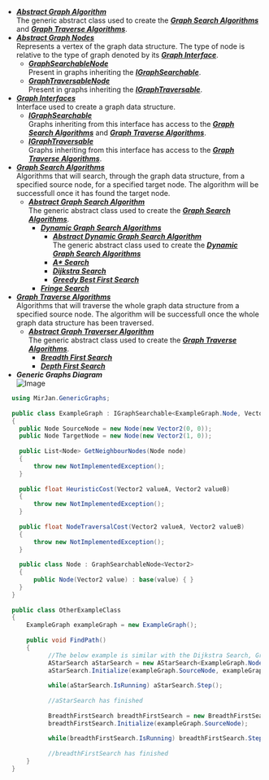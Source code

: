 - [***Abstract Graph Algorithm***](Abstract%20Graph%20Algorithm)
      <br>The generic abstract class used to create the [***Graph Search Algorithms***](Graph%20Search) and [***Graph Traverse Algorithms***](Graph%20Traversal).
- [***Abstract Graph Nodes***](Abstract%20Graph%20Nodes)
<br>Represents a vertex of the graph data structure. The type of node is relative to the type of graph denoted by its [***Graph Interface***](Graph%20Interfaces).
  - [***GraphSearchableNode***](Abstract%20Graph%20Nodes/GraphSearchableNode.cs)
      <br> Present in graphs inheriting the [***IGraphSearchable***](Graph%20Interfaces/IGraphSearchable.cs).
  - [***GraphTraversableNode***](Abstract%20Graph%20Nodes/GraphTraversableNode.cs)
    <br> Present in graphs inheriting the [***IGraphTraversable***](Graph%20Interfaces/IGraphTraversable.cs).
- [***Graph Interfaces***](Graph%20Interfaces)
<br> Interface used to create a graph data structure.
  - [***IGraphSearchable***](Graph%20Interfaces/IGraphSearchable.cs)
    <br> Graphs inheriting from this interface has access to the [***Graph Search Algorithms***](Graph%20Search) and [***Graph Traverse Algorithms***](Graph%20Traversal).
  - [***IGraphTraversable***](Graph%20Interfaces/IGraphTraversable.cs)
    <br> Graphs inheriting from this interface has access to the [***Graph Traverse Algorithms***](Graph%20Traversal).
- [***Graph Search Algorithms***](Graph%20Search)
    <br> Algorithms that will search, through the graph data structure, from a specified source node, for a specified target node. The algorithm will be successfull once it has found the target node.
    - [***Abstract Graph Search Algorithm***](Graph%20Search/Abstract%20Graph%20Searcher)
    <br>The generic abstract class used to create the [***Graph Search Algorithms***](Graph%20Search).
      - [***Dynamic Graph Search Algorithms***](Graph%20Search/Dynamic%20Graph%20Searcher%20Algorithms)
        - [***Abstract Dynamic Graph Search Algorithm***](Graph%20Search/Dynamic%20Graph%20Searcher%20Algorithms/Abstract%20Dynamic%20Graph%20Searcher)
        <br>The generic abstract class used to create the [***Dynamic Graph Search Algorithms***](Graph%20Search/Dynamic%20Graph%20Searcher%20Algorithms)
        - [***A\* Search***](Graph%20Search/Dynamic%20Graph%20Searcher%20Algorithms/AStarSearch.cs)
        - [***Dijkstra Search***](Graph%20Search/Dynamic%20Graph%20Searcher%20Algorithms/DijkstraSearch.cs)
        - [***Greedy Best First Search***](Graph%20Search/Dynamic%20Graph%20Searcher%20Algorithms/GreedyBestFirstSearch.cs)
      - [***Fringe Search***](Graph%20Search/FringeSearch.cs)
- [***Graph Traverse Algorithms***](Graph%20Traversal)
    <br> Algorithms that will traverse the whole graph data structure from a specified source node. The algorithm will be successfull once the whole graph data structure has been traversed.
    - [***Abstract Graph Traverser Algorithm***](Graph%20Traversal/Abstract%20Graph%20Traverser)
    <br>The generic abstract class used to create the [***Graph Traverse Algorithms***](Graph%20Traversal).
      - [***Breadth First Search***](Graph%20Traversal/BreadthFirstSearch.cs)
      - [***Depth First Search***](Graph%20Traversal/DepthFirstSearch.cs)
- ***Generic Graphs Diagram***
<br>![Image](/../main/Resources/Generic%20Graphs%20Overview.PNG)
```cs
  using MirJan.GenericGraphs;
  
  public class ExampleGraph : IGraphSearchable<ExampleGraph.Node, Vector2>
  {
    public Node SourceNode = new Node(new Vector2(0, 0));
    public Node TargetNode = new Node(new Vector2(1, 0));
    
    public List<Node> GetNeighbourNodes(Node node)
    {
        throw new NotImplementedException(); 
    }
    
    public float HeuristicCost(Vector2 valueA, Vector2 valueB)
    {
        throw new NotImplementedException();
    }
    
    public float NodeTraversalCost(Vector2 valueA, Vector2 valueB)
    {
        throw new NotImplementedException();
    }
    
    public class Node : GraphSearchableNode<Vector2>
    {
        public Node(Vector2 value) : base(value) { }
    }
  }
  
  public class OtherExampleClass
  {
      ExampleGraph exampleGraph = new ExampleGraph();
      
      public void FindPath()
      {
            //The below example is similar with the Dijkstra Search, Greedy Best First Search and Fringe Search algorithms
            AStarSearch aStarSearch = new AStarSearch<ExampleGraph.Node, Vector2>(exampleGraph);
            aStarSearch.Initialize(exampleGraph.SourceNode, exampleGraph.TargetNode);
            
            while(aStarSearch.IsRunning) aStarSearch.Step();
            
            //aStarSearch has finished
            
            BreadthFirstSearch breadthFirstSearch = new BreadthFirstSearch<ExampleGraph.Node, Vector2>(exampleGraph);
            breadthFirstSearch.Initialize(exampleGraph.SourceNode);
            
            while(breadthFirstSearch.IsRunning) breadthFirstSearch.Step();
            
            //breadthFirstSearch has finished
      }
  }
  ```
